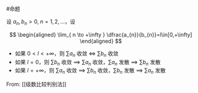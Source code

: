 #命题 

设 $a_{n},b_{n}>0,\; n=1,2,\dots$，设

$$
\begin{aligned}
\lim_{ n \to +\infty } \dfrac{a_{n}}{b_{n}}=l\in[0,+\infty]
\end{aligned}
$$

- 如果 $0<l<+\infty$，则 $\sum a_{n}$ 收敛 $\iff$ $\sum b_{n}$ 收敛
- 如果 $l=0$，则 $\sum b_{n}$ 收敛 $\implies$ $\sum a_{n}$ 收敛，$\sum a_{n}$ 发散 $\implies$ $\sum b_{n}$ 发散
- 如果 $l=+\infty$，则 $\sum a_{n}$ 收敛 $\implies$ $\sum b_{n}$ 收敛，$\sum b_{n}$ 发散 $\implies$ $\sum a_{n}$ 发散

From: [[级数比较判别法]]